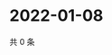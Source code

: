 # 2022-01-08

共 0 条

<!-- BEGIN WEIBO -->
<!-- 最后更新时间 Sat Jan 08 2022 04:01:03 GMT+0800 (China Standard Time) -->

<!-- END WEIBO -->
